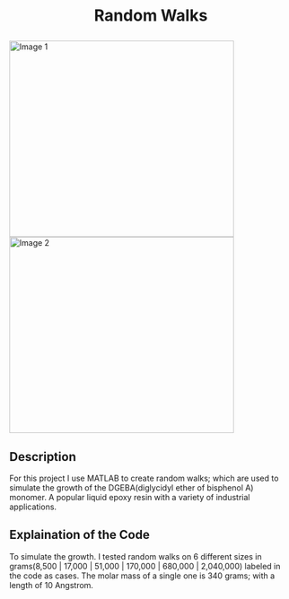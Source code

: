 # <p align = "center">Random Walks</p>

<div>
<img src = "https://github.com/user-attachments/assets/c8733ba3-cabb-4231-961b-0a37a060d190" alt="Image 1" width= "400" height= "350" />
<img src = "https://github.com/user-attachments/assets/2641e5c8-fb54-49a2-b7e2-f17bed28f6e5" alt="Image 2" width= "400" height= "350"/>
</div>

## Description
For this project I use MATLAB to create random walks; which are used to simulate the growth of the DGEBA(diglycidyl ether of bisphenol A) monomer. A popular liquid epoxy resin with a variety of industrial applications.

## Explaination of the Code
To simulate the growth. I tested random walks on 6 different sizes in grams(8,500 | 17,000 | 51,000 | 170,000 | 680,000 | 2,040,000) labeled in the code as cases. The molar mass of a single one is 340 grams; with a length of 10 Angstrom.

